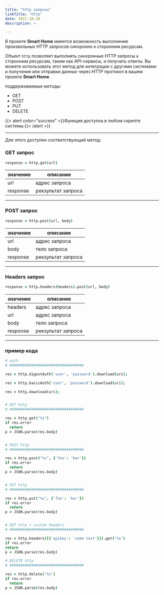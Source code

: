 ```yaml
---
title: "http запросы"
linkTitle: "http"
date: 2021-10-20
description: >

---
```


В проекте **Smart Home** имеется возможность выполнения произвольных HTTP запросов синхронно к сторонним ресурсам.

Объект `http` позволяет выполнять синхронные HTTP запросы к сторонним ресурсам, таким как API-сервисы,
и получать ответы. Вы можете использовать этот метод для интеграции с другими системами и получения или отправки данных
через HTTP протокол в вашем проекте **Smart Home**.

поддерживаемые методы:

* GET
* POST
* PUT
* DELETE

{{< alert color="success" >}}Функция доступна в любом скрипте системы.{{< /alert >}}

----------------

Для этого доступен соответствующий метод:

### GET запрос

```coffeescript
response = http.get(url)
```

| значение | описание           |
|----------|--------------------|
| url      | адрес запроса      |
| response | рекзультат запроса |

----------------

### POST запрос

```coffeescript
response = http.post(url, body)
```

| значение | описание           |
|----------|--------------------|
| url      | адрес запроса      |
| body     | тело запроса       |
| response | рекзультат запроса |

----------------

### Headers запрос

```coffeescript
response = http.headers(headers).post(url, body)
```

| значение | описание           |
|----------|--------------------|
| headers  | адрес запроса      |
| url      | адрес запроса      |
| body     | тело запроса       |
| response | рекзультат запроса |

----------------

### пример кода

```coffeescript
# auth
# ##################################

res = http.digestAuth('user', 'password').download(uri);

res = http.basicAuth('user', 'password').download(uri);

res = http.download(uri);


# GET http
# ##################################

res = http.get("%s")
if res.error
  return
p = JSON.parse(res.body)


# POST http
# ##################################

res = http.post("%s", {'foo': 'bar'})
if res.error
  return
p = JSON.parse(res.body)


# PUT http
# ##################################

res = http.put("%s", {'foo': 'bar'})
if res.error
  return
p = JSON.parse(res.body)


# GET http + custom headers
# ##################################

res = http.headers([{'apikey': 'some text'}]).get("%s")
if res.error
return
p = JSON.parse(res.body)

# DELETE http
# ##################################

res = http.delete("%s")
if res.error
  return
p = JSON.parse(res.body)

```
